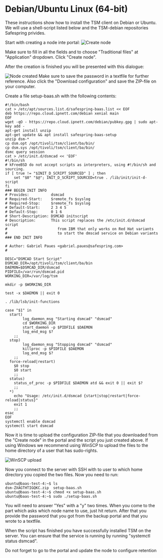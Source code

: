 # Debian/Ubuntu Linux (64-bit)

These instructions show how to install the TSM client on Debian or Ubuntu.
We will use a shell-script listed below and the TSM-debian repositories Safespring
privides.

Start with creating a node inte portal:
![Create node](/images/create-node.png)

Make sure to fill in all the fields and to choose "Traditional files" at "Application" dropdown. Click "Create node".

After the creation is finished you will be presented with this dialogue:

![Node created](/images/node-created.png)
Make sure to save the password in a textfile for further reference. Also click
the "Download configuration" and save the ZIP-file on your computer.

Create a file setup-baas.sh with the following contents:

```shell
#!/bin/bash
cat > /etc/apt/sources.list.d/safespring-baas.list << EOF
deb https://repo.cloud.ipnett.com/debian xenial main
EOF
wget -qO - https://repo.cloud.ipnett.com/debian/pubkey.gpg | sudo apt-key add -
apt-get install unzip
apt-get update && apt install safespring-baas-setup
unzip dsm-*
cp dsm.opt /opt/tivoli/tsm/client/ba/bin/
cp dsm.sys /opt/tivoli/tsm/client/ba/bin/
dsmc query session
cat > /etc/init.d/dsmcad << 'EOF'
#!/bin/sh
# kFreeBSD do not accept scripts as interpreters, using #!/bin/sh and sourcing.
if [ true != "$INIT_D_SCRIPT_SOURCED" ] ; then
    set "$0" "$@"; INIT_D_SCRIPT_SOURCED=true . /lib/init/init-d-script
fi
### BEGIN INIT INFO
# Provides:          dsmcad
# Required-Start:    $remote_fs $syslog
# Required-Stop:     $remote_fs $syslog
# Default-Start:     2 3 4 5
# Default-Stop:      0 1 6
# Short-Description: DSMCAD initscript
# Description:       This script replaces the /etc/init.d/dsmcad script
#                       from IBM that only works on Red Hat variants
#                       to start the dmscad service on Debian variants
### END INIT INFO

# Author: Gabriel Paues <gabriel.paues@safespring.com>
#

DESC="DSMCAD Start Script"
DSMCAD_DIR=/opt/tivoli/tsm/client/ba/bin
DAEMON=$DSMCAD_DIR/dsmcad
PIDFILE=/var/run/dsmcad.pid
WORKING_DIR=/var/log/tsm

mkdir -p $WORKING_DIR

test -x $DAEMON || exit 0

. /lib/lsb/init-functions

case "$1" in
  start)
        log_daemon_msg "Starting dsmcad" "dsmcad"
        cd $WORKING_DIR
        start_daemon -p $PIDFILE $DAEMON
        log_end_msg $?
    ;;
  stop)
        log_daemon_msg "Stopping dsmcad" "dsmcad"
        killproc -p $PIDFILE $DAEMON
        log_end_msg $?
    ;;
  force-reload|restart)
    $0 stop
    $0 start
    ;;
  status)
    status_of_proc -p $PIDFILE $DAEMON atd && exit 0 || exit $?
    ;;
  *)
    echo "Usage: /etc/init.d/dsmcad {start|stop|restart|force-reload|status}"
    exit 1
    ;;
esac
EOF
systemctl enable dsmcad
systemctl start dsmcad
```

Now it is time to upload the configuration ZIP-file that you downloaded from the 
"Create node" in the portal and the script you just created above. If using Windows
we recommend using WinSCP to upload the files to the home directory of a user
that has sudo-rights.

![WinSCP upload](/images/winscp-upload.png)
<image winscp-upload.png>

Now you connect to the server with SSH with to user to which home directory
you copied the two files. 
Now you need to run:
```shell
ubuntu@baas-test-4:~$ ls
dsm-ZXAGTHTIGQKC.zip  setup-baas.sh
ubuntu@baas-test-4:~$ chmod +x setup-baas.sh
ubuntu@baas-test-4:~$ sudo ./setup-baas.sh
```
You will need to answer "Yes" with a "y" two times.
When you come to the part which asks which node name to use, just hit return.
After that you provide the password that you got from the backup portal and 
that you wrote to a textfile.

When the script has finished you have successfully installed TSM on the server.
You can ensure that the service is running by running "systemctl status dsmcad".

Do not forget to go to the portal and update the node to configure retention
